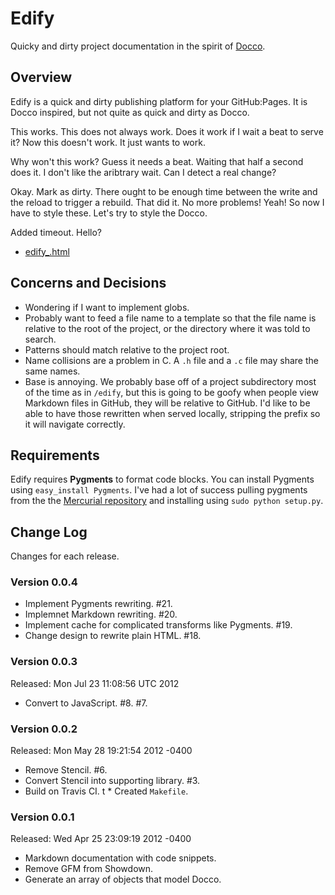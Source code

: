 # Edify

Quicky and dirty project documentation in the spirit of
[Docco](://github.com/jashkenas/docco).

## Overview

Edify is a quick and dirty publishing platform for your GitHub:Pages. It is
Docco inspired, but not quite as quick and dirty as Docco.

This works. This does not always work. Does it work if I wait a beat to serve
it? Now this doesn't work. It just wants to work.

Why won't this work? Guess it needs a beat. Waiting that half a second does it.
I don't like the aribtrary wait. Can I detect a real change?

Okay. Mark as dirty. There ought to be enough time between the write and the
reload to trigger a rebuild. That did it. No more problems! Yeah! So now I have
to style these. Let's try to style the Docco.

Added timeout. Hello?

 * <a href="/edify/src/lib/edify_.html">edify\_.html</a>

## Concerns and Decisions

 * Wondering if I want to implement globs.
 * Probably want to feed a file name to a template so that the file name is
   relative to the root of the project, or the directory where it was told to
   search.
 * Patterns should match relative to the project root.
 * Name collisions are a problem in C. A `.h` file and a `.c` file may share the
   same names.
 * Base is annoying. We probably base off of a project subdirectory most of the
   time as in `/edify`, but this is going to be goofy when people view Markdown
   files in GitHub, they will be relative to GitHub. I'd like to be able to have
   those rewritten when served locally, stripping the prefix so it will navigate
   correctly.

## Requirements

Edify requires **Pygments** to format code blocks. You can install Pygments
using `easy_install Pygments`. I've had a lot of success pulling pygments from
the the [Mercurial repository](http://pygments.org/download/) and installing
using `sudo python setup.py`.

## Change Log

Changes for each release.

### Version 0.0.4

 * Implement Pygments rewriting. #21.
 * Implemnet Markdown rewriting. #20.
 * Implement cache for complicated transforms like Pygments. #19.
 * Change design to rewrite plain HTML. #18.

### Version 0.0.3

Released: Mon Jul 23 11:08:56 UTC 2012

 * Convert to JavaScript. #8. #7.

### Version 0.0.2

Released: Mon May 28 19:21:54 2012 -0400

 * Remove Stencil. #6.
 * Convert Stencil into supporting library. #3.
 * Build on Travis CI.
 t * Created `Makefile`.

### Version 0.0.1

Released:  Wed Apr 25 23:09:19 2012 -0400

 * Markdown documentation with code snippets.
 * Remove GFM from Showdown.
 * Generate an array of objects that model Docco.
